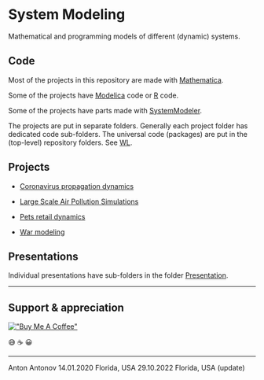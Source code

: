 # System Modeling

Mathematical and programming models of different (dynamic) systems.

## Code

Most of the projects in this repository are made with [Mathematica](https://www.wolfram.com/mathematica).

Some of the projects have 
[Modelica](https://en.wikipedia.org/wiki/Modelica) 
code or 
[R](https://www.r-project.org)
code. 

Some of the projects have parts made with 
[SystemModeler](https://www.wolfram.com/system-modeler/).

The projects are put in separate folders. Generally each project folder has dedicated code sub-folders.
The universal code (packages) are put in the (top-level) repository folders. 
See [WL](./WL).

## Projects

- [Coronavirus propagation dynamics](./Projects/Coronavirus-propagation-dynamics)

- [Large Scale Air Pollution Simulations](Projects/Large-scale-air-pollution-modeling)

- [Pets retail dynamics](./Projects/Pets-retail-dynamics)

- [War modeling](./Projects/War-modeling)

## Presentations 

Individual presentations have sub-folders in the folder 
[Presentation](./Presentations).


------

## Support & appreciation

[!["Buy Me A Coffee"](https://www.buymeacoffee.com/assets/img/custom_images/orange_img.png)](https://www.buymeacoffee.com/antonov70)

😅 ☕️ 😀

------

Anton Antonov
14.01.2020 Florida, USA
29.10.2022 Florida, USA (update)